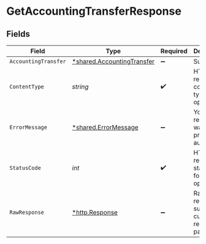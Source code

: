 # GetAccountingTransferResponse


## Fields

| Field                                                                   | Type                                                                    | Required                                                                | Description                                                             |
| ----------------------------------------------------------------------- | ----------------------------------------------------------------------- | ----------------------------------------------------------------------- | ----------------------------------------------------------------------- |
| `AccountingTransfer`                                                    | [*shared.AccountingTransfer](../../models/shared/accountingtransfer.md) | :heavy_minus_sign:                                                      | Success                                                                 |
| `ContentType`                                                           | *string*                                                                | :heavy_check_mark:                                                      | HTTP response content type for this operation                           |
| `ErrorMessage`                                                          | [*shared.ErrorMessage](../../models/shared/errormessage.md)             | :heavy_minus_sign:                                                      | Your API request was not properly authorized.                           |
| `StatusCode`                                                            | *int*                                                                   | :heavy_check_mark:                                                      | HTTP response status code for this operation                            |
| `RawResponse`                                                           | [*http.Response](https://pkg.go.dev/net/http#Response)                  | :heavy_minus_sign:                                                      | Raw HTTP response; suitable for custom response parsing                 |